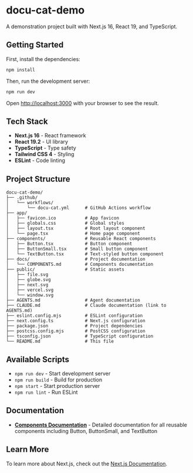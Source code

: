# docu-cat-demo

A demonstration project built with Next.js 16, React 19, and TypeScript.

## Getting Started

First, install the dependencies:

```bash
npm install
```

Then, run the development server:

```bash
npm run dev
```

Open [http://localhost:3000](http://localhost:3000) with your browser to see the result.

## Tech Stack

- **Next.js 16** - React framework
- **React 19.2** - UI library
- **TypeScript** - Type safety
- **Tailwind CSS 4** - Styling
- **ESLint** - Code linting

## Project Structure

```
docu-cat-demo/
├── .github/
│   └── workflows/
│       └── docu-cat.yml      # GitHub Actions workflow
├── app/
│   ├── favicon.ico           # App favicon
│   ├── globals.css           # Global styles
│   ├── layout.tsx            # Root layout component
│   └── page.tsx              # Home page component
├── components/               # Reusable React components
│   ├── Button.tsx            # Button component
│   ├── ButtonSmall.tsx       # Small button component
│   └── TextButton.tsx        # Text-styled button component
├── docs/                     # Project documentation
│   └── COMPONENTS.md         # Components documentation
├── public/                   # Static assets
│   ├── file.svg
│   ├── globe.svg
│   ├── next.svg
│   ├── vercel.svg
│   └── window.svg
├── AGENTS.md                 # Agent documentation
├── CLAUDE.md                 # Claude documentation (link to AGENTS.md)
├── eslint.config.mjs         # ESLint configuration
├── next.config.ts            # Next.js configuration
├── package.json              # Project dependencies
├── postcss.config.mjs        # PostCSS configuration
├── tsconfig.json             # TypeScript configuration
└── README.md                 # This file
```

## Available Scripts

- `npm run dev` - Start development server
- `npm run build` - Build for production
- `npm start` - Start production server
- `npm run lint` - Run ESLint

## Documentation

- **[Components Documentation](docs/COMPONENTS.md)** - Detailed documentation for all reusable components including Button, ButtonSmall, and TextButton

## Learn More

To learn more about Next.js, check out the [Next.js Documentation](https://nextjs.org/docs).
